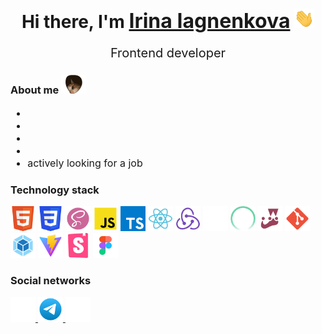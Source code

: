 <h1 align="center">Hi there, I'm 
<a href="http://rsskhna.tilda.ws" target="_blank" style="font-size: 32px;">Irina Iagnenkova</a> 
<img src="https://github.com/rsskhna/rsskhna/raw/main/images/Hi.gif" width="32" alt=""/>
</h1>

<p align="center" style="font-size: 20px;">Frontend developer</p>


<h3>About me
<img src="https://github.com/rsskhna/rsskhna/raw/main/images/cats.gif" width="40" alt=""/>
</h3>
<ul style="font-size: 16px">
        <li></li>
        <li></li>
        <li></li>
        <li></li>
        <li>actively looking for a job</li>
</ul>

<h3>Technology stack</h3>
<p>
    <img src="https://github.com/rsskhna/rsskhna/raw/main/images/html.svg" alt="" width="40" />
    <img src="https://github.com/rsskhna/rsskhna/raw/main/images/css.svg" alt="" width="40" />
    <img src="https://github.com/rsskhna/rsskhna/raw/main/images/scss.svg" alt="" width="40" />
    <img src="https://github.com/rsskhna/rsskhna/raw/main/images/js.svg" alt="" width="40" />
    <img src="https://github.com/rsskhna/rsskhna/raw/main/images/typescript.svg" alt="" width="40" />
    <img src="https://github.com/rsskhna/rsskhna/raw/main/images/react.svg" alt="" width="40" />
    <img src="https://github.com/rsskhna/rsskhna/raw/main/images/redux.svg" alt="" width="40" />
    <img src="https://github.com/rsskhna/rsskhna/raw/main/images/api.svg" alt="" width="40" />
    <img src="https://github.com/rsskhna/rsskhna/raw/main/images/cypress.svg" alt="" width="40" />
    <img src="https://github.com/rsskhna/rsskhna/raw/main/images/jest.svg" alt="" width="40" />
    <img src="https://github.com/rsskhna/rsskhna/raw/main/images/git.svg" alt="" width="40" />
    <img src="https://github.com/rsskhna/rsskhna/raw/main/images/webpack.svg" alt="" width="40" />
    <img src="https://github.com/rsskhna/rsskhna/raw/main/images/vite.svg" alt="" width="40" />
    <img src="https://github.com/rsskhna/rsskhna/raw/main/images/storybook.svg" alt="" width="40" />
    <img src="https://github.com/rsskhna/rsskhna/raw/main/images/figma.svg" alt="" width="40" />
</p>

<h3>Social networks</h3>
<p>
    <a href="mailto:rsskhna@mail.ru" target="_blank">
        <img src="https://github.com/rsskhna/rsskhna/raw/main/images/email.svg" alt="" width="40" />
    </a>
    <a href="https://t.me/rsskhna" target="_blank">
        <img src="https://github.com/rsskhna/rsskhna/raw/main/images/telegram.svg" alt="" width="40" />
    </a>
    <a href="https://leetcode.com/u/rsskhna/" target="_blank">
        <img src="https://github.com/rsskhna/rsskhna/raw/main/images/leetcode.svg" alt="" width="40" />
    </a>
</p>


